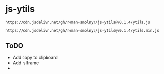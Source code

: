 # js-ytils

```
https://cdn.jsdelivr.net/gh/roman-smolnyk/js-ytils@v0.1.4/ytils.js
```
```
https://cdn.jsdelivr.net/gh/roman-smolnyk/js-ytils@v0.1.4/ytils.min.js
```


## ToDO

- Add copy to clipboard
- Add IsIframe
- 